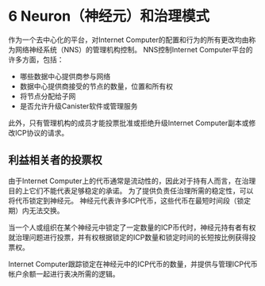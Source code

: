 # 6 Neuron（神经元）和治理模式

作为一个去中心化的平台，对Internet Computer的配置和行为的所有更改均由称为网络神经系统（NNS）的管理机构控制。 NNS控制Internet Computer平台的许多方面，包括：

* 哪些数据中心提供商参与网络
* 数据中心提供商接受的节点的数量，位置和所有权
* 将节点分配给子网
* 是否允许升级Canister软件或管理服务

此外，只有管理机构的成员才能投票批准或拒绝升级Internet Computer副本或修改ICP协议的请求。

## 利益相关者的投票权

由于Internet Computer上的代币通常是流动性的，因此对于持有人而言，在治理目的上它们不能代表足够稳定的承诺。 为了提供负责任治理所需的稳定性，可以将代币锁定到神经元。 神经元代表许多ICP代币，这些代币在最短时间段（锁定期）内无法交换。

当一个人或组织在某个神经元中锁定了一定数量的ICP币代时，神经元持有者有权就治理问题进行投票，并有权根据锁定的ICP数量和锁定时间的长短按比例获得投票权。

Internet Computer跟踪锁定在神经元中的ICP代币的数量，并提供与管理ICP代币帐户余额一起进行表决所需的逻辑。

